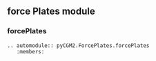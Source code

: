 ## force Plates module

### forcePlates

```{eval-rst}
.. automodule:: pyCGM2.ForcePlates.forcePlates
   :members:
```
